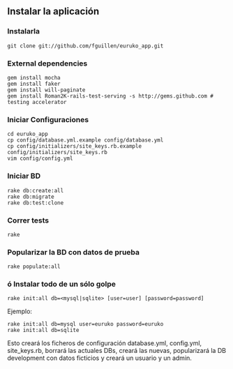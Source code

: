 Instalar la aplicación
----------------------

### Instalarla

    git clone git://github.com/fguillen/euruko_app.git

### External dependencies
    gem install mocha
    gem install faker
    gem install will-paginate
    gem install Roman2K-rails-test-serving -s http://gems.github.com # testing accelerator

### Iniciar Configuraciones

    cd euruko_app
    cp config/database.yml.example config/database.yml
    cp config/initializers/site_keys.rb.example config/initializers/site_keys.rb
    vim config/config.yml

### Iniciar BD

    rake db:create:all
    rake db:migrate
    rake db:test:clone

### Correr tests

    rake

### Popularizar la BD con datos de prueba

    rake populate:all


### ó Instalar todo de un sólo golpe
    rake init:all db=<mysql|sqlite> [user=user] [password=password]

Ejemplo:

    rake init:all db=mysql user=euruko password=euruko
    rake init:all db=sqlite

Esto creará los ficheros de configuración database.yml, config.yml, site_keys.rb, borrará las actuales DBs, creará las nuevas, popularizará la DB development con datos ficticios y creará un usuario y un admin.